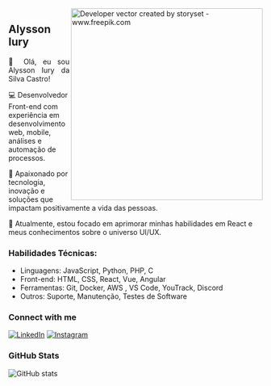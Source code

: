 <img align="right" alt="Developer vector created by storyset - www.freepik.com" height="380" src="https://user-images.githubusercontent.com/97471199/230774187-e482399b-492c-4c17-a831-0314bf90526e.png">

## Alysson Iury 
<p align="justify">
👋 Olá, eu sou Alysson Iury da Silva Castro!

💻 Desenvolvedor Front-end com experiência em desenvolvimento web, mobile, análises e automação de processos.
<br>

🚀 Apaixonado por tecnologia, inovação e soluções que impactam positivamente a vida das pessoas.
<br>

🔭 Atualmente, estou focado em aprimorar minhas habilidades em React e meus conhecimentos sobre o universo UI/UX.</p>

### Habilidades Técnicas:
 - Linguagens: JavaScript, Python, PHP, C 
 - Front-end: HTML, CSS, React, Vue, Angular
 - Ferramentas: Git, Docker, AWS , VS Code, YouTrack, Discord
 - Outros: Suporte, Manutenção, Testes de Software
   
### Connect with me

[![LinkedIn](https://img.shields.io/badge/-LinkedIn-000?style=for-the-badge&logo=linkedin&logoColor=FF00F6&color:FFF)](https://www.linkedin.com/in/alysson-iury-castro/)
[![Instagram](https://img.shields.io/badge/-Instagram-000?style=for-the-badge&logo=instagram&logoColor=FF00F6&color:FFF)](https://www.instagram.com/alysson_iury/)


### GitHub Stats

![GitHub stats](https://github-readme-stats-git-masterrstaa-rickstaa.vercel.app/api?username=1uryn30n&hide_title=true&show_icons=true&include_all_commits=false&count_private=true&line_height=25&hide=issues&bg_color=000&title_color=FF00F6&text_color=FFF&border_radius=3&border_color=36123c&icon_color=FF00F6&theme=jolly)
<!--[![Most Used Languages](https://github-readme-stats-git-masterrstaa-rickstaa.vercel.app/api/top-langs/?username=elidianaandrade&line_height=10&card_width=290&layout=compact&hide_title=false&count_private=true&langs_count=5&show_icons=true&title_color=FF00F6&hide=html,css,scss&bg_color=000&text_color=8B8B8B&border_radius=3&border_color=561760&count_private=true)](https://github.com/1uryn30n/github-readme-stats)-->

